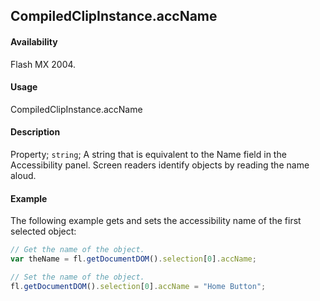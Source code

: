 ## CompiledClipInstance.accName

#### Availability

Flash MX 2004.

#### Usage

CompiledClipInstance.accName

#### Description

Property; `string`; A string that is equivalent to the Name field in the Accessibility panel. Screen readers identify objects by reading the name aloud.

#### Example

The following example gets and sets the accessibility name of the first selected object:

```javascript
// Get the name of the object.
var theName = fl.getDocumentDOM().selection[0].accName;

// Set the name of the object.
fl.getDocumentDOM().selection[0].accName = "Home Button";
```
